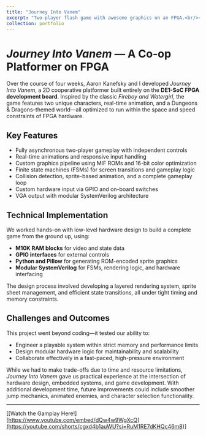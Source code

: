 ```yaml
---
title: "Journey Into Vanem"
excerpt: "Two-player flash game with awesome graphics on an FPGA.<br/><img src='/images/jiv.jpg'>"
collection: portfolio
---
```

# *Journey Into Vanem* — A Co-op Platformer on FPGA

Over the course of four weeks, Aaron Kanefsky and I developed *Journey Into Vanem*, a 2D cooperative platformer built entirely on the **DE1-SoC FPGA development board**. Inspired by the classic *Fireboy and Watergirl*, the game features two unique characters, real-time animation, and a Dungeons & Dragons–themed world—all optimized to run within the space and speed constraints of FPGA hardware.

## Key Features

* Fully asynchronous two-player gameplay with independent controls  
* Real-time animations and responsive input handling  
* Custom graphics pipeline using MIF ROMs and 16-bit color optimization  
* Finite state machines (FSMs) for screen transitions and gameplay logic  
* Collision detection, sprite-based animation, and a complete gameplay loop  
* Custom hardware input via GPIO and on-board switches  
* VGA output with modular SystemVerilog architecture  

## Technical Implementation

We worked hands-on with low-level hardware design to build a complete game from the ground up, using:

* **M10K RAM blocks** for video and state data  
* **GPIO interfaces** for external controls  
* **Python and Pillow** for generating ROM-encoded sprite graphics  
* **Modular SystemVerilog** for FSMs, rendering logic, and hardware interfacing  

The design process involved developing a layered rendering system, sprite sheet management, and efficient state transitions, all under tight timing and memory constraints.

## Challenges and Outcomes

This project went beyond coding—it tested our ability to:

* Engineer a playable system within strict memory and performance limits  
* Design modular hardware logic for maintainability and scalability  
* Collaborate effectively in a fast-paced, high-pressure environment  

While we had to make trade-offs due to time and resource limitations, *Journey Into Vanem* gave us practical experience at the intersection of hardware design, embedded systems, and game development. With additional development time, future improvements could include smoother jump mechanics, animated enemies, and character selection functionality.

---
[[Watch the Gamplay Here!] [https://www.youtube.com/embed/dQw4w9WgXcQ](https://youtube.com/shorts/cgxd4b1auWU?si=RuM1RE7dKHQc46m8)]


